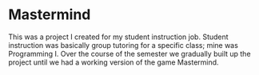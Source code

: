 # Mastermind

This was a project I created for my student instruction job.  Student instruction was basically group tutoring for a specific class; mine was Programming I.  Over the course of the semester we gradually built up the project until we had a working version of the game Mastermind.
